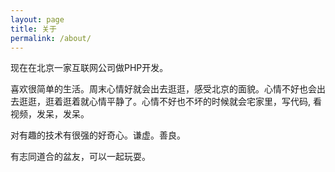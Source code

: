 ```yaml
---
layout: page
title: 关于
permalink: /about/
---
```


现在在北京一家互联网公司做PHP开发。

喜欢很简单的生活。周末心情好就会出去逛逛，感受北京的面貌。心情不好也会出去逛逛，逛着逛着就心情平静了。心情不好也不坏的时候就会宅家里，写代码, 看视频，发呆，发呆。

对有趣的技术有很强的好奇心。谦虚。善良。

有志同道合的盆友，可以一起玩耍。
